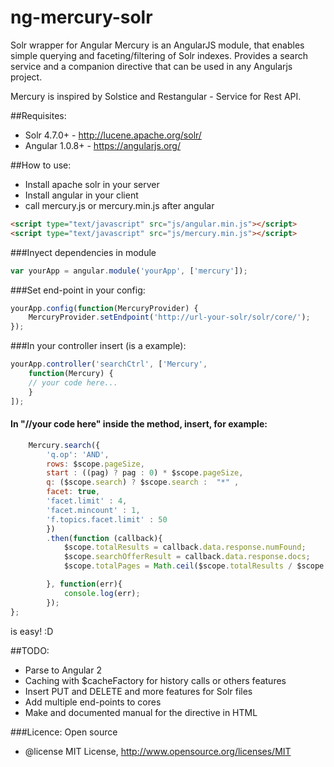 # ng-mercury-solr
Solr wrapper for Angular
Mercury is an AngularJS module, that enables simple querying and faceting/filtering of Solr indexes.
Provides a search service and a companion directive that can be used in any Angularjs project.

Mercury is inspired by Solstice and Restangular - Service for Rest API.

##Requisites:
* Solr 4.7.0+ - http://lucene.apache.org/solr/
* Angular 1.0.8+ - https://angularjs.org/

##How to use:
* Install apache solr in your server
* Install angular in your client
* call mercury.js or mercury.min.js after angular
```html
<script type="text/javascript" src="js/angular.min.js"></script>
<script type="text/javascript" src="js/mercury.min.js"></script>
```
###Inyect dependencies in module
```javascript
var yourApp = angular.module('yourApp', ['mercury']);
```
###Set end-point in your config:
```javascript
yourApp.config(function(MercuryProvider) {
    MercuryProvider.setEndpoint('http://url-your-solr/solr/core/');
});
```
###In your controller insert (is a example):
```javascript
yourApp.controller('searchCtrl', ['Mercury',
	function(Mercury) {
	// your code here...
	}
]);
```
#### In "//your code here" inside the method, insert, for example:
```javascript
    Mercury.search({
	    'q.op': 'AND',
	    rows: $scope.pageSize,
	    start : ((pag) ? pag : 0) * $scope.pageSize,
	    q: ($scope.search) ? $scope.search :  "*" ,
	    facet: true,
	    'facet.limit' : 4,
	    'facet.mincount' : 1,
	    'f.topics.facet.limit' : 50
        })
        .then(function (callback){
            $scope.totalResults = callback.data.response.numFound;
            $scope.searchOfferResult = callback.data.response.docs;
            $scope.totalPages = Math.ceil($scope.totalResults / $scope.pageSize);

        }, function(err){
            console.log(err);
        });
};
```

is easy! :D

##TODO:
* Parse to Angular 2
* Caching with $cacheFactory for history calls or others features
* Insert PUT and DELETE and more features for Solr files
* Add multiple end-points to cores
* Make and documented manual for the directive in HTML

###Licence:
Open source
 * @license MIT License, http://www.opensource.org/licenses/MIT

